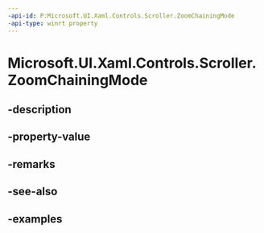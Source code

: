 ```yaml
---
-api-id: P:Microsoft.UI.Xaml.Controls.Scroller.ZoomChainingMode
-api-type: winrt property
---
```


<!-- Property syntax.
public ScrollerChainingMode ZoomChainingMode { get;  set; }
-->

# Microsoft.UI.Xaml.Controls.Scroller.ZoomChainingMode

## -description

## -property-value

## -remarks

## -see-also

## -examples

